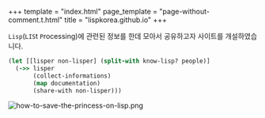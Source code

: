 +++
template = "index.html"
page_template = "page-without-comment.t.html"
title = "lispkorea.github.io"
+++

 `Lisp`(`LIS`t `P`rocessing)에 관련된 정보를 한데 모아서 공유하고자 사이트를 개설하였습니다.
 

``` clojure
(let [[lisper non-lisper] (split-with know-lisp? people)]
  (->> lisper
       (collect-informations)
       (map documentation)
       (share-with non-lisper)))
```

![how-to-save-the-princess-on-lisp.png](/comic/how-to-save-the-princess-on-lisp.png)